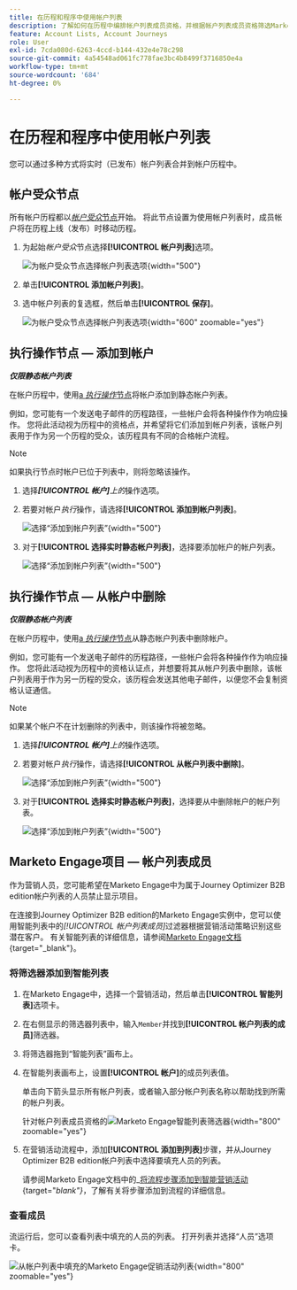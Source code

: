 ```yaml
---
title: 在历程和程序中使用帐户列表
description: 了解如何在历程中编排帐户列表成员资格，并根据帐户列表成员资格筛选Marketo Engage智能列表。
feature: Account Lists, Account Journeys
role: User
exl-id: 7cda080d-6263-4ccd-b144-432e4e78c298
source-git-commit: 4a54548ad061fc778fae3bc4b8499f3716850e4a
workflow-type: tm+mt
source-wordcount: '684'
ht-degree: 0%

---
```


# 在历程和程序中使用帐户列表

您可以通过多种方式将实时（已发布）帐户列表合并到帐户历程中。

## 帐户受众节点

所有帐户历程都以&#x200B;[_帐户受众_&#x200B;节点](../journeys/account-audience-nodes.md)开始。 将此节点设置为使用帐户列表时，成员帐户将在历程上线（发布）时移动历程。

1. 为起始&#x200B;_帐户受众_&#x200B;节点选择&#x200B;**[!UICONTROL 帐户列表]**&#x200B;选项。

   ![为帐户受众节点选择帐户列表选项](../journeys/assets/node-audience-account-list.png){width="500"}

1. 单击&#x200B;**[!UICONTROL 添加帐户列表]**。

1. 选中帐户列表的复选框，然后单击&#x200B;**[!UICONTROL 保存]**。

   ![为帐户受众节点选择帐户列表选项](../journeys/assets/node-audience-account-list-select-dialog.png){width="600" zoomable="yes"}

## 执行操作节点 — 添加到帐户

**_仅限静态帐户列表_**

在帐户历程中，使用[a _执行操作_&#x200B;节点](../journeys/action-nodes.md)将帐户添加到静态帐户列表。

例如，您可能有一个发送电子邮件的历程路径，一些帐户会将各种操作作为响应操作。 您将此活动视为历程中的资格点，并希望将它们添加到帐户列表，该帐户列表用于作为另一个历程的受众，该历程具有不同的合格帐户流程。

>[!NOTE]
>
>如果执行节点时帐户已位于列表中，则将忽略该操作。

1. 选择&#x200B;_&#x200B;**[!UICONTROL 帐户]**&#x200B;上的_&#x200B;操作选项。

1. 若要对帐户&#x200B;_执行_&#x200B;操作，请选择&#x200B;**[!UICONTROL 添加到帐户列表]**。

   ![选择“添加到帐户列表”](../journeys/assets/node-action-account-add-to-account-list.png){width="500"}

1. 对于&#x200B;**[!UICONTROL 选择实时静态帐户列表]**，选择要添加帐户的帐户列表。

   ![选择“添加到帐户列表”](../journeys/assets/node-action-account-add-to-account-list-select.png){width="500"}

## 执行操作节点 — 从帐户中删除

**_仅限静态帐户列表_**

在帐户历程中，使用[a _执行操作_&#x200B;节点](../journeys/action-nodes.md)从静态帐户列表中删除帐户。

例如，您可能有一个发送电子邮件的历程路径，一些帐户会将各种操作作为响应操作。 您将此活动视为历程中的资格认证点，并想要将其从帐户列表中删除，该帐户列表用于作为另一历程的受众，该历程会发送其他电子邮件，以便您不会复制资格认证通信。

>[!NOTE]
>
>如果某个帐户不在计划删除的列表中，则该操作将被忽略。

1. 选择&#x200B;_&#x200B;**[!UICONTROL 帐户]**&#x200B;上的_&#x200B;操作选项。

1. 若要对帐户&#x200B;_执行_&#x200B;操作，请选择&#x200B;**[!UICONTROL 从帐户列表中删除]**。

   ![选择“添加到帐户列表”](../journeys/assets/node-action-account-remove-from-account-list.png){width="500"}

1. 对于&#x200B;**[!UICONTROL 选择实时静态帐户列表]**，选择要从中删除帐户的帐户列表。

   ![选择“添加到帐户列表”](../journeys/assets/node-action-account-remove-from-account-list-select.png){width="500"}

## Marketo Engage项目 — 帐户列表成员

作为营销人员，您可能希望在Marketo Engage中为属于Journey Optimizer B2B edition帐户列表的人员禁止显示项目。

在连接到Journey Optimizer B2B edition的Marketo Engage实例中，您可以使用智能列表中的&#x200B;_[!UICONTROL 帐户列表成员]_&#x200B;过滤器根据营销活动策略识别这些潜在客户。 有关智能列表的详细信息，请参阅[Marketo Engage文档](https://experienceleague.adobe.com/en/docs/marketo/using/product-docs/core-marketo-concepts/smart-lists-and-static-lists/understanding-smart-lists){target="_blank"}。

### 将筛选器添加到智能列表

1. 在Marketo Engage中，选择一个营销活动，然后单击&#x200B;**[!UICONTROL 智能列表]**&#x200B;选项卡。

1. 在右侧显示的筛选器列表中，输入`Member`并找到&#x200B;**[!UICONTROL 帐户列表的成员]**&#x200B;筛选器。

1. 将筛选器拖到“智能列表”画布上。

1. 在智能列表画布上，设置&#x200B;**[!UICONTROL 帐户]**&#x200B;的成员列表值。

   单击向下箭头显示所有帐户列表，或者输入部分帐户列表名称以帮助找到所需的帐户列表。

   针对帐户列表成员资格的![Marketo Engage智能列表筛选器](./assets/account-lists-marketo-engage-smart-list.png){width="800" zoomable="yes"}

1. 在营销活动流程中，添加&#x200B;**[!UICONTROL 添加到列表]**&#x200B;步骤，并从Journey Optimizer B2B edition帐户列表中选择要填充人员的列表。

   请参阅Marketo Engage文档中的&#x200B;_[将流程步骤添加到智能营销活动](https://experienceleague.adobe.com/en/docs/marketo/using/product-docs/core-marketo-concepts/smart-campaigns/flow-actions/add-a-flow-step-to-a-smart-campaign){target="_blank"}_，了解有关将步骤添加到流程的详细信息。

### 查看成员

流运行后，您可以查看列表中填充的人员的列表。 打开列表并选择“人员”选项卡。

![从帐户列表中填充的Marketo Engage促销活动列表](./assets/account-lists-marketo-engage-smart-list-people.png){width="800" zoomable="yes"}
